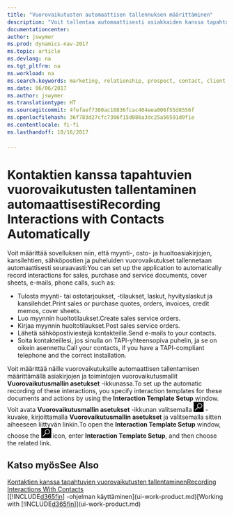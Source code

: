 ```yaml
---
title: "Vuorovaikutusten automaattisen tallennuksen määrittäminen"
description: "Voit tallentaa automaattisesti asiakkaiden kanssa tapahtuvan viestinnän, jotka liittyvät esimerkiksi myynti-, osto- tai huoltoasiakirjoihin tai puheluihin."
documentationcenter: 
author: jswymer
ms.prod: dynamics-nav-2017
ms.topic: article
ms.devlang: na
ms.tgt_pltfrm: na
ms.workload: na
ms.search.keywords: marketing, relationship, prospect, contact, client, customer
ms.date: 06/06/2017
ms.author: jswymer
ms.translationtype: HT
ms.sourcegitcommit: 4fefaef7380ac10836fcac404eea006f55d8556f
ms.openlocfilehash: 36f783d27cfc7306f15d086a3dc25a56591d0f1e
ms.contentlocale: fi-fi
ms.lasthandoff: 10/16/2017

---
```

# <a name="recording-interactions-with-contacts-automatically"></a><span data-ttu-id="9ac60-103">Kontaktien kanssa tapahtuvien vuorovaikutusten tallentaminen automaattisesti</span><span class="sxs-lookup"><span data-stu-id="9ac60-103">Recording Interactions with Contacts Automatically</span></span>
<span data-ttu-id="9ac60-104">Voit määrittää sovelluksen niin, että myynti-, osto- ja huoltoasiakirjojen, kansilehtien, sähköpostien ja puheluiden vuorovaikutukset tallennetaan automaattisesti seuraavasti:</span><span class="sxs-lookup"><span data-stu-id="9ac60-104">You can set up the application to automatically record interactions for sales, purchase and service documents, cover sheets, e-mails, phone calls, such as:</span></span>

* <span data-ttu-id="9ac60-105">Tulosta myynti- tai ostotarjoukset, -tilaukset, laskut, hyvityslaskut ja kansilehdet.</span><span class="sxs-lookup"><span data-stu-id="9ac60-105">Print sales or purchase quotes, orders, invoices, credit memos, cover sheets.</span></span>
* <span data-ttu-id="9ac60-106">Luo myynnin huoltotilaukset.</span><span class="sxs-lookup"><span data-stu-id="9ac60-106">Create sales service orders.</span></span>
* <span data-ttu-id="9ac60-107">Kirjaa myynnin huoltotilaukset.</span><span class="sxs-lookup"><span data-stu-id="9ac60-107">Post sales service orders.</span></span>
* <span data-ttu-id="9ac60-108">Lähetä sähköpostiviestejä kontakteille.</span><span class="sxs-lookup"><span data-stu-id="9ac60-108">Send e-mails to your contacts.</span></span>
* <span data-ttu-id="9ac60-109">Soita kontakteillesi, jos sinulla on TAPI-yhteensopiva puhelin, ja se on oikein asennettu.</span><span class="sxs-lookup"><span data-stu-id="9ac60-109">Call your contacts, if you have a TAPI-compliant telephone and the correct installation.</span></span>

<span data-ttu-id="9ac60-110">Voit määrittää näille vuorovaikutuksille automaattisen tallentamisen määrittämällä asiakirjojen ja toimintojen vuorovaikutusmallit **Vuorovaikutusmallin asetukset** -ikkunassa.</span><span class="sxs-lookup"><span data-stu-id="9ac60-110">To set up the automatic recording of these interactions, you specify interaction templates for these documents and actions by using the **Interaction Template Setup** window.</span></span>  
<span data-ttu-id="9ac60-111">Voit avata **Vuorovaikutusmallin asetukset** -ikkunan valitsemalla ![Etsi sivua tai raportti](media/ui-search/search_small.png "Etsi sivua tai raportti -kuvake") -kuvake, kirjoittamalla **Vuorovaikutusmallin asetukset** ja valitsemalla sitten aiheeseen liittyvän linkin.</span><span class="sxs-lookup"><span data-stu-id="9ac60-111">To open the **Interaction Template Setup** window, choose the ![Search for Page or Report](media/ui-search/search_small.png "Search for Page or Report icon") icon, enter **Interaction Template Setup**, and then choose the related link.</span></span>

## <a name="see-also"></a><span data-ttu-id="9ac60-112">Katso myös</span><span class="sxs-lookup"><span data-stu-id="9ac60-112">See Also</span></span>
[<span data-ttu-id="9ac60-113">Kontaktien kanssa tapahtuvien vuorovaikutusten tallentaminen</span><span class="sxs-lookup"><span data-stu-id="9ac60-113">Recording Interactions With Contacts</span></span>](marketing-interactions.md)  
<span data-ttu-id="9ac60-114">[[!INCLUDE[d365fin](includes/d365fin_md.md)] -ohjelman käyttäminen](ui-work-product.md)</span><span class="sxs-lookup"><span data-stu-id="9ac60-114">[Working with [!INCLUDE[d365fin](includes/d365fin_md.md)]](ui-work-product.md)</span></span>  


